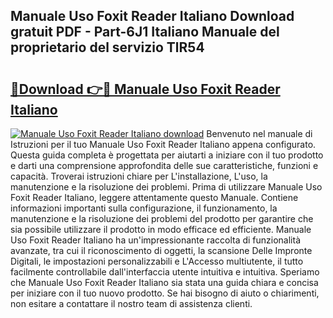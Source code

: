 ## Manuale Uso Foxit Reader Italiano Download gratuit PDF - Part-6J1 Italiano Manuale del proprietario del servizio TlR54

# <h2><a href="http://dfaig48.blite.top/?on=Manuale+Uso+Foxit+Reader+Italiano">🔗Download 👉🔴 Manuale Uso Foxit Reader Italiano</a></h2>

[![Manuale Uso Foxit Reader Italiano download](https://i.imgur.com/lujVjoI.png)](http://dfaig48.blite.top/?on=Manuale+Uso+Foxit+Reader+Italiano)
Benvenuto nel manuale di Istruzioni per il tuo Manuale Uso Foxit Reader Italiano appena configurato. Questa guida completa è progettata per aiutarti a iniziare con il tuo prodotto e darti una comprensione approfondita delle sue caratteristiche, funzioni e capacità. Troverai istruzioni chiare per L'installazione, L'uso, la manutenzione e la risoluzione dei problemi. Prima di utilizzare Manuale Uso Foxit Reader Italiano, leggere attentamente questo Manuale. Contiene informazioni importanti sulla configurazione, il funzionamento, la manutenzione e la risoluzione dei problemi del prodotto per garantire che sia possibile utilizzare il prodotto in modo efficace ed efficiente. Manuale Uso Foxit Reader Italiano ha un'impressionante raccolta di funzionalità avanzate, tra cui il riconoscimento di oggetti, la scansione Delle Impronte Digitali, le impostazioni personalizzabili e L'Accesso multiutente, il tutto facilmente controllabile dall'interfaccia utente intuitiva e intuitiva. Speriamo che Manuale Uso Foxit Reader Italiano sia stata una guida chiara e concisa per iniziare con il tuo nuovo prodotto. Se hai bisogno di aiuto o chiarimenti, non esitare a contattare il nostro team di assistenza clienti.
